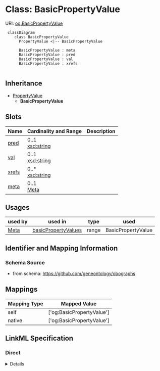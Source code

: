 # Class: BasicPropertyValue




URI: [og:BasicPropertyValue](https://github.com/geneontology/obographs/BasicPropertyValue)




```{mermaid}
 classDiagram
    class BasicPropertyValue
      PropertyValue <|-- BasicPropertyValue
      
      BasicPropertyValue : meta
      BasicPropertyValue : pred
      BasicPropertyValue : val
      BasicPropertyValue : xrefs
      
```





## Inheritance
* [PropertyValue](PropertyValue.md)
    * **BasicPropertyValue**



## Slots

| Name | Cardinality and Range  | Description  |
| ---  | ---  | --- |
| [pred](pred.md) | 0..1 <br/> [xsd:string](http://www.w3.org/2001/XMLSchema#string)  |   |
| [val](val.md) | 0..1 <br/> [xsd:string](http://www.w3.org/2001/XMLSchema#string)  |   |
| [xrefs](xrefs.md) | 0..* <br/> [xsd:string](http://www.w3.org/2001/XMLSchema#string)  |   |
| [meta](meta.md) | 0..1 <br/> [Meta](Meta.md)  |   |


## Usages


| used by | used in | type | used |
| ---  | --- | --- | --- |
| [Meta](Meta.md) | [basicPropertyValues](basicPropertyValues.md) | range | BasicPropertyValue |



## Identifier and Mapping Information







### Schema Source


* from schema: https://github.com/geneontology/obographs







## Mappings

| Mapping Type | Mapped Value |
| ---  | ---  |
| self | ['og:BasicPropertyValue'] |
| native | ['og:BasicPropertyValue'] |


## LinkML Specification

<!-- TODO: investigate https://stackoverflow.com/questions/37606292/how-to-create-tabbed-code-blocks-in-mkdocs-or-sphinx -->

### Direct

<details>
```yaml
name: BasicPropertyValue
from_schema: https://github.com/geneontology/obographs
rank: 1000
is_a: PropertyValue

```
</details>

### Induced

<details>
```yaml
name: BasicPropertyValue
from_schema: https://github.com/geneontology/obographs
rank: 1000
is_a: PropertyValue
attributes:
  pred:
    name: pred
    from_schema: https://github.com/geneontology/obographs
    rank: 1000
    alias: pred
    owner: BasicPropertyValue
    domain_of:
    - Edge
    - SynonymPropertyValue
    - PropertyValue
    range: string
  val:
    name: val
    from_schema: https://github.com/geneontology/obographs
    rank: 1000
    alias: val
    owner: BasicPropertyValue
    domain_of:
    - PropertyValue
    range: string
  xrefs:
    name: xrefs
    from_schema: https://github.com/geneontology/obographs
    rank: 1000
    multivalued: true
    alias: xrefs
    owner: BasicPropertyValue
    domain_of:
    - Meta
    - PropertyValue
    range: string
  meta:
    name: meta
    from_schema: https://github.com/geneontology/obographs
    rank: 1000
    alias: meta
    owner: BasicPropertyValue
    domain_of:
    - GraphDocument
    - Graph
    - Node
    - PropertyValue
    - Axiom
    range: Meta

```
</details>